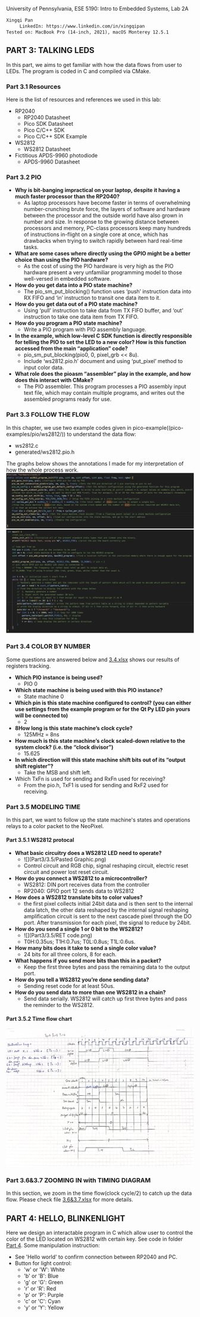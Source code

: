 University of Pennsylvania, ESE 5190: Intro to Embedded Systems, Lab 2A

    Xingqi Pan
         LinkedIn: https://www.linkedin.com/in/xingqipan
    Tested on: MacBook Pro (14-inch, 2021), macOS Monterey 12.5.1

## PART 3: TALKING LEDS
In this part, we aims to get familiar with how the data flows from user to LEDs. The program is coded in C and compiled via CMake.

### Part 3.1 Resources
Here is the list of resources and references we used in this lab:
- RP2040
  - RP2040 Datasheet
  - Pico SDK Datasheet
  - Pico C/C++ SDK
  - Pico C/C++ SDK Example
- WS2812
  - WS2812 Datasheet
- Fictitious APDS-9960 photodiode
  - APDS-9960 Datasheet

### Part 3.2 PIO
- **Why is bit-banging impractical on your laptop, despite it having a much faster processor than the RP2040?**
    - As laptop processors have become faster in terms of overwhelming number-crunching brute force, the layers of software and hardware between the processor and the outside world have also grown in number and size. In response to the growing distance between processors and memory, PC-class processors keep many hundreds of instructions in-flight on a single core at once, which has drawbacks when trying to switch rapidly between hard real-time tasks. 
- **What are some cases where directly using the GPIO might be a better choice than using the PIO hardware?**
    - As the cost of using the PIO hardware is very high as the PIO hardware present a very unfamiliar programming model to those well-versed in embedded software.
- **How do you get data into a PIO state machine?**
    - The pio_sm_put_blocking() function uses ‘push’ instruction data into RX FIFO and ‘in’ instruction to transit one data item to it.
- **How do you get data out of a PIO state machine?**
    - Using ‘pull’ instruction to take data from TX FIFO buffer, and ‘out’ instruction to take one data item from TX FIFO.
- **How do you program a PIO state machine?**
    - Write a PIO program with PIO assembly language.
- **In the example, which low-level C SDK function is directly responsible for telling the PIO to set the LED to a new color? How is this function accessed from the main “application” code?**
    - pio_sm_put_blocking(pio0, 0, pixel_grb << 8u).
    - Include ‘ws2812.pio.h’ document and using ‘put_pixel’ method to input color data.
- **What role does the pioasm “assembler” play in the example, and how does this interact with CMake?**
    - The PIO assembler. This program processes a PIO assembly input text file, which may contain multiple programs, and writes out the assembled programs ready for use.

### Part 3.3 FOLLOW THE FLOW
In this chapter, we use two example codes given in pico-example((pico-examples/pio/ws2812/)) to understand the data flow:
- ws2812.c
- generated/ws2812.pio.h 

The graphs below shows the annotations I made for my interpretation of how the whole process work.
![](Part3/3.3/3.3.2.png)
![](Part3/3.3/lab2apart3.3.png)

### Part 3.4 COLOR BY NUMBER
Some questions are answered below and [3.4.xlsx](https://github.com/anniepan8215/ese5190-2022-lab2-into-the-void-star/blob/main/Part3/3.4/PIO%20Lisf%20of%20Registers.xlsx) shows our results of registers tracking.
- **Which PIO instance is being used?**
    - PIO 0
- **Which state machine is being used with this PIO instance?**
    - State machine 0
- **Which pin is this state machine configured to control? (you can either use settings from the example program or for the Qt Py LED pin yours will be connected to)**
    - 2
- **8How long is this state machine’s clock cycle?**
    - 125MHz = 8ns
- **How much is this state machine’s clock scaled-down relative to the system clock? (i.e. the “clock divisor”)**
    - 15.625
- **In which direction will this state machine shift bits out of its “output shift register”?**
    - Take the MSB and shift left.
- Which TxFn is used for sending and RxFn used for receiving?
  - From the pio.h, TxF1 is used for sending and RxF2 used for receiving.


### Part 3.5 MODELING TIME
In this part, we want to follow up the state machine's states and operations relays to a color packet to the NeoPixel.
#### Part 3.5.1 WS2812 protocal
- **What basic circuitry does a WS2812 LED need to operate?**
  - ![](Part3/3.5/Pasted Graphic.png)
  - Control circuit and RGB chip, signal reshaping circuit, electric reset circuit and power lost reset circuit.
- **How do you connect a WS2812 to a microcontroller?**
    - WS2812: DIN port receives data from the controller
    - RP2040: GPIO port 12 sends data to WS2812
- **How does a WS2812 translate bits to color values?**
    - the first pixel collects initial 24bit data and is then sent to the internal data latch, the other data reshaped by the internal signal reshaping amplification circuit is sent to the next cascade pixel through the DO port. After transmission for each pixel, the signal to reduce by 24bit.
- **How do you send a single 1 or 0 bit to the WS2812?**
  - ![](Part3/3.5/RET code.png)
  - T0H:0.35us; T1H:0.7us; T0L:0.8us; T1L:0.6us.
- **How many bits does it take to send a single color value?**
    - 24 bits for all three colors, 8 for each.
- **What happens if you send more bits than this in a packet?**
    - Keep the first three bytes and pass the remaining data to the output port.
- **How do you tell a WS2812 you’re done sending data?**
    - Sending reset code for at least 50us.
- **How do you send data to more than one WS2812 in a chain?**
  - Send data serially. WS2812 will catch up first three bytes and pass the reminder to the WS2812.

#### Part 3.5.2 Time flow chart
![](Part3/3.5/3.5.jpg)

### Part 3.6&3.7 ZOOMING IN with TIMING DIAGRAM
In this section, we zoom in the time flow(clock cycle/2) to catch up the data flow. 
Please check file [3.6&3.7.xlsx](https://github.com/anniepan8215/ese5190-2022-lab2-into-the-void-star/blob/main/Part3/3.6%263.7/3.6%263.7.xlsx) for more details.

## PART 4: HELLO, BLINKENLIGHT
Here we design an interactable program in C which allow user to control the color of the LED located on WS2812 with certain key. See code in folder [Part 4](https://github.com/anniepan8215/ese5190-2022-lab2-into-the-void-star/tree/main/lab2a_part4).
Some manipulation instruction:
- See 'Hello world' to confirm connection between RP2040 and PC.
- Button for light control:
  - 'w' or 'W': White
  - 'b' or 'B': Blue
  - 'g' or 'G': Green
  - 'r' or 'R': Red
  - 'p' or 'P': Purple
  - 'c' or 'C': Cyan
  - 'y' or 'Y': Yellow

